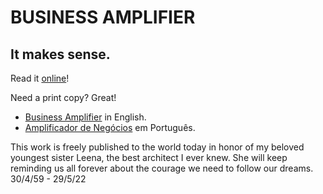# BUSINESS AMPLIFIER
## It makes sense.

Read it [online](/BUSINESS%20AMPLIFIER.pdf)!

Need a print copy? Great!

- [Business Amplifier](https://www.amazon.com/Business-Amplifier-M-Sc-Motta-Lopes/dp/B083XGK14Q) in English.
- [Amplificador de Negócios](https://www.amazon.com/M-Sc-Jose-Motta-Lopes/dp/8592301009) em Português.

This work is freely published to the world today in honor of my beloved youngest sister Leena, the best architect I ever knew. She will keep reminding us all forever about the courage we need to follow our dreams. 30/4/59 - 29/5/22





